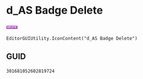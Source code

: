 # d_AS Badge Delete
![](/img/d_AS%20Badge%20Delete.png)

``` CSharp
EditorGUIUtility.IconContent("d_AS Badge Delete")
```
## GUID
```
301681052602819724
```
